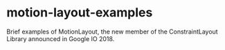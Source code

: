 # motion-layout-examples
Brief examples of MotionLayout, the new member of the ConstraintLayout Library announced in Google IO 2018.
